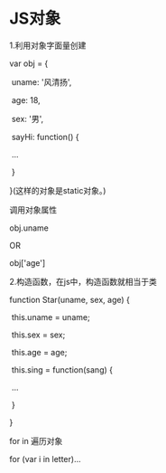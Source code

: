 # JS对象

1.利用对象字面量创建

var obj = {

​	uname: '风清扬',

​	age: 18,

​	sex: '男',

​	sayHi: function() {

​		...

​	}

}(这样的对象是static对象。)



调用对象属性

obj.uname

OR

obj['age']





2.构造函数，在js中，构造函数就相当于类

function Star(uname, sex, age) {

​	this.uname = uname;

​	this.sex = sex;

​	this.age = age;

​	this.sing = function(sang) {

​		...

​	}

}



for in 遍历对象



for (var i in letter)...